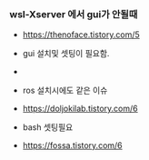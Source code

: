 


### wsl-Xserver 에서 gui가 안될때

- https://thenoface.tistory.com/5

- gui 설치및 셋팅이 필요함.
- 
- ros 설치시에도 같은 이슈
- https://doljokilab.tistory.com/6



- bash 셋팅필요
- https://fossa.tistory.com/6


